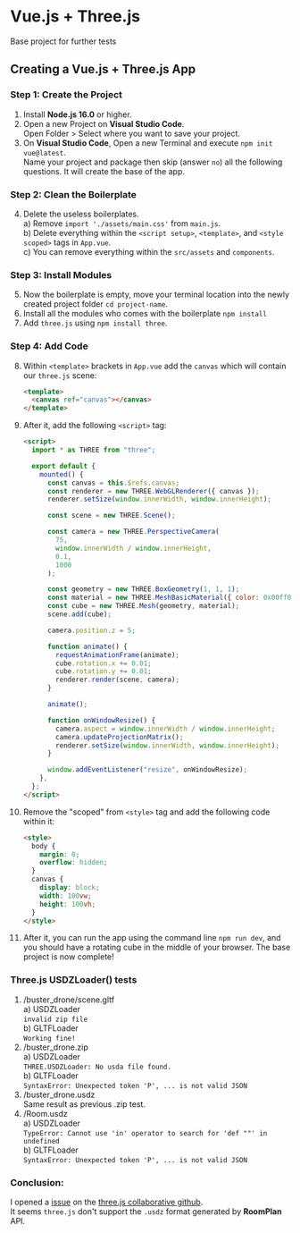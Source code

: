 # Vue.js + Three.js

Base project for further tests

## Creating a Vue.js + Three.js App

### Step 1: Create the Project

1. Install **Node.js 16.0** or higher.
2. Open a new Project on **Visual Studio Code**.  
   Open Folder > Select where you want to save your project.
3. On **Visual Studio Code**, Open a new Terminal and execute `npm init vue@latest`.  
   Name your project and package then skip (answer `no`) all the following questions. It will create the base of the app.

### Step 2: Clean the Boilerplate

4. Delete the useless boilerplates.  
   a) Remove `import './assets/main.css'` from `main.js`.  
   b) Delete everything within the `<script setup>`, `<template>`, and `<style scoped>` tags in `App.vue`.  
   c) You can remove everything within the `src/assets` and `components`.

### Step 3: Install Modules

5. Now the boilerplate is empty, move your terminal location into the newly created project folder `cd project-name`.
6. Install all the modules who comes with the boilerplate `npm install`
7. Add `three.js` using `npm install three`.

### Step 4: Add Code

8. Within `<template>` brackets in `App.vue` add the `canvas` which will contain our `three.js` scene:

   ```html
   <template>
     <canvas ref="canvas"></canvas>
   </template>
   ```

9. After it, add the following `<script>` tag:

   ```html
   <script>
     import * as THREE from "three";

     export default {
       mounted() {
         const canvas = this.$refs.canvas;
         const renderer = new THREE.WebGLRenderer({ canvas });
         renderer.setSize(window.innerWidth, window.innerHeight);

         const scene = new THREE.Scene();

         const camera = new THREE.PerspectiveCamera(
           75,
           window.innerWidth / window.innerHeight,
           0.1,
           1000
         );

         const geometry = new THREE.BoxGeometry(1, 1, 1);
         const material = new THREE.MeshBasicMaterial({ color: 0x00ff00 });
         const cube = new THREE.Mesh(geometry, material);
         scene.add(cube);

         camera.position.z = 5;

         function animate() {
           requestAnimationFrame(animate);
           cube.rotation.x += 0.01;
           cube.rotation.y += 0.01;
           renderer.render(scene, camera);
         }

         animate();

         function onWindowResize() {
           camera.aspect = window.innerWidth / window.innerHeight;
           camera.updateProjectionMatrix();
           renderer.setSize(window.innerWidth, window.innerHeight);
         }

         window.addEventListener("resize", onWindowResize);
       },
     };
   </script>
   ```

10. Remove the "scoped" from `<style>` tag and add the following code within it:

    ```html
    <style>
      body {
        margin: 0;
        overflow: hidden;
      }
      canvas {
        display: block;
        width: 100vw;
        height: 100vh;
      }
    </style>
    ```

11. After it, you can run the app using the command line `npm run dev`, and you should have a rotating cube in the middle of your browser. The base project is now complete!

### Three.js USDZLoader() tests

1. /buster_drone/scene.gltf  
   a) USDZLoader  
   `invalid zip file`  
   b) GLTFLoader  
   `Working fine!`  
2. /buster_drone.zip  
   a) USDZLoader  
   `THREE.USDZLoader: No usda file found.`  
   b) GLTFLoader  
   `SyntaxError: Unexpected token 'P', ... is not valid JSON`  
3. /buster_drone.usdz  
   Same result as previous .zip test.  
4. /Room.usdz  
   a) USDZLoader  
   `TypeError: Cannot use 'in' operator to search for 'def ""' in undefined`  
   b) GLTFLoader  
   `SyntaxError: Unexpected token 'P', ... is not valid JSON`  
   
### Conclusion:  
I opened a [issue](https://github.com/mrdoob/three.js/issues/25743) on the [three.js collaborative github](https://github.com/mrdoob/three.js).  
It seems `three.js` don't support the `.usdz` format generated by **RoomPlan** API.  
 
